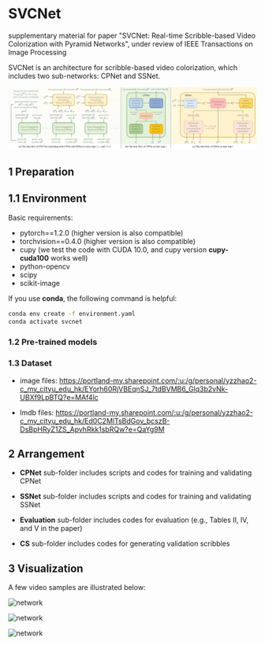 # SVCNet

supplementary material for paper "SVCNet: Real-time Scribble-based Video Colorization with Pyramid Networks", under review of IEEE Transactions on Image Processing

SVCNet is an architecture for scribble-based video colorization, which includes two sub-networks: CPNet and SSNet.

![network](./assets/pipeline.png)

## 1 Preparation

## 1.1 Environment

Basic requirements:
- pytorch==1.2.0 (higher version is also compatible)
- torchvision==0.4.0 (higher version is also compatible)
- cupy (we test the code with CUDA 10.0, and cupy version **cupy-cuda100** works well)
- python-opencv
- scipy
- scikit-image

If you use **conda**, the following command is helpful:
```bash
conda env create -f environment.yaml
conda activate svcnet
```

### 1.2 Pre-trained models



### 1.3 Dataset

- image files: https://portland-my.sharepoint.com/:u:/g/personal/yzzhao2-c_my_cityu_edu_hk/EYorh60RjVBEqnSJ_7tdBVMB6_Glq3b2vNk-UBXf9LpBTQ?e=MAf4lc

- lmdb files: https://portland-my.sharepoint.com/:u:/g/personal/yzzhao2-c_my_cityu_edu_hk/Ed0C2MlTsBdGov_bcszB-DsBpHRyZ1ZS_ApvhRkk1sbRQw?e=QaYg9M

## 2 Arrangement

- **CPNet** sub-folder includes scripts and codes for training and validating CPNet

- **SSNet** sub-folder includes scripts and codes for training and validating SSNet

- **Evaluation** sub-folder includes codes for evaluation (e.g., Tables II, IV, and V in the paper)

- **CS** sub-folder includes codes for generating validation scribbles

## 3 Visualization

A few video samples are illustrated below:

![network](./assets/gold-fish.gif)

![network](./assets/horsejump-high.gif)

![network](./assets/kite-surf.gif)
